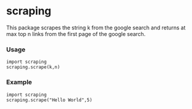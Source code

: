 # scraping

This package scrapes the string k from the google search and returns at max top n links from the first page of the google search.

### Usage

```
import scraping
scraping.scrape(k,n)
```

### Example

```
import scraping
scraping.scrape("Hello World",5)
```
